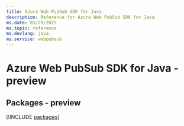 ```yaml
---
title: Azure Web PubSub SDK for Java
description: Reference for Azure Web PubSub SDK for Java
ms.date: 03/29/2025
ms.topic: reference
ms.devlang: java
ms.service: webpubsub
---
```

# Azure Web PubSub SDK for Java - preview
## Packages - preview
[!INCLUDE [packages](web-pubsub-index.md)]